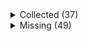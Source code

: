 <details><summary>Collected (37)</summary>
<p>

| Packet |
| --- |
| login |
| custom_payload |
| difficulty |
| abilities |
| held_item_slot |
| declare_recipes |
| tags |
| entity_status |
| declare_commands |
| unlock_recipes |
| player_info |
| map_chunk |
| spawn_entity_living |
| entity_metadata |
| entity_update_attributes |
| spawn_entity |
| entity_velocity |
| position |
| world_border |
| update_time |
| spawn_position |
| window_items |
| set_slot |
| block_change |
| advancements |
| entity_head_rotation |
| update_health |
| experience |
| keep_alive |
| entity_equipment |
| world_event |
| entity_teleport |
| entity_move_look |
| multi_block_change |
| rel_entity_move |
| entity_destroy |
| entity_look |

</p>
</details>
<details><summary>Missing (49)</summary>
<p>

| Packet |
| --- |
| spawn_entity_experience_orb |
| spawn_entity_weather |
| spawn_entity_painting |
| named_entity_spawn |
| animation |
| statistics |
| block_break_animation |
| tile_entity_data |
| block_action |
| boss_bar |
| tab_complete |
| face_player |
| nbt_query_response |
| chat |
| transaction |
| close_window |
| open_window |
| craft_progress_bar |
| set_cooldown |
| named_sound_effect |
| kick_disconnect |
| explosion |
| unload_chunk |
| game_state_change |
| world_particles |
| map |
| entity |
| vehicle_move |
| open_sign_entity |
| craft_recipe_response |
| combat_event |
| bed |
| remove_entity_effect |
| resource_pack_send |
| respawn |
| camera |
| scoreboard_display_objective |
| attach_entity |
| scoreboard_objective |
| set_passengers |
| teams |
| scoreboard_score |
| title |
| stop_sound |
| sound_effect |
| playerlist_header |
| collect |
| entity_effect |
| select_advancement_tab |

</p>
</details>